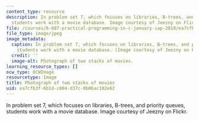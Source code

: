 ```yaml
---
content_type: resource
description: In problem set 7, which focuses on libraries, B-trees, and priority queues,
  students work with a movie database. Image courtesy of Jeezny on Flickr.
file: /courses/6-087-practical-programming-in-c-january-iap-2010/ea7cfb3f6b1dc004d37c0b06ac102e62_6-087iap10.jpg
file_type: image/jpeg
image_metadata:
  caption: In problem set 7, which focuses on libraries, B-trees, and priority queues,
    students work with a movie database. (Image courtesy of Jeezny on Flickr.)
  credit: ''
  image-alt: Photograph of two stacks of movies.
learning_resource_types: []
ocw_type: OCWImage
resourcetype: Image
title: Photograph of two stacks of movies
uid: ea7cfb3f-6b1d-c004-d37c-0b06ac102e62
---
```

In problem set 7, which focuses on libraries, B-trees, and priority queues, students work with a movie database. Image courtesy of Jeezny on Flickr.

